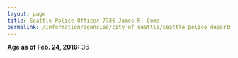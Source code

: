 ```yaml
---
layout: page
title: Seattle Police Officer 7736 James R. Coma
permalink: /information/agencies/city_of_seattle/seattle_police_department/copbook/7736/
---
```


**Age as of Feb. 24, 2016:** 36
